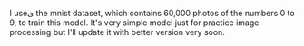 I useی the mnist dataset, which contains 60,000 photos of the numbers 0 to 9, to train this model.
It's very simple model just for practice image processing but I'll update it with better version very soon.

